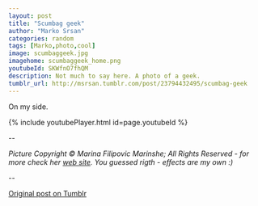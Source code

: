 ```yaml
---
layout: post
title: "Scumbag geek"
author: "Marko Srsan"
categories: random
tags: [Marko,photo,cool]
image: scumbaggeek.jpg
imagehome: scumbaggeek_home.png
youtubeId: SKWfnO7fhQM
description: Not much to say here. A photo of a geek.
tumblr_url: http://msrsan.tumblr.com/post/23794432495/scumbag-geek
---
```

On my side.

{% include youtubePlayer.html id=page.youtubeId %}

--

*Picture Copyright © Marina Filipovic Marinshe; All Rights Reserved - for more check her [web site](http://www.marinshe.com/). You guessed rigth - effects are my own :)*

--

[Original post on Tumblr](http://msrsan.tumblr.com/post/23794432495/scumbag-geek)
